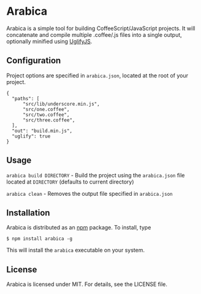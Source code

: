 # Arabica

Arabica is a simple tool for building CoffeeScript/JavaScript projects. It will concatenate and compile multiple .coffee/.js files into a single output, optionally minified using [UglifyJS](https://github.com/mishoo/UglifyJS).

## Configuration
Project options are specified in `arabica.json`, located at the root of your project.

```
{
  "paths": [
      "src/lib/underscore.min.js",
      "src/one.coffee",
      "src/two.coffee",
      "src/three.coffee",
  ],
  "out": "build.min.js",
  "uglify": true
}
```

## Usage
`arabica build DIRECTORY` - Build the project using the `arabica.json` file located at `DIRECTORY` (defaults to current directory)

`arabica clean` - Removes the output file specified in `arabica.json`

## Installation
Arabica is distributed as an [npm](http://npmjs.org/) package. To install, type
```
$ npm install arabica -g
```
This will install the `arabica` executable on your system.

## License
Arabica is licensed under MIT. For details, see the LICENSE file.
